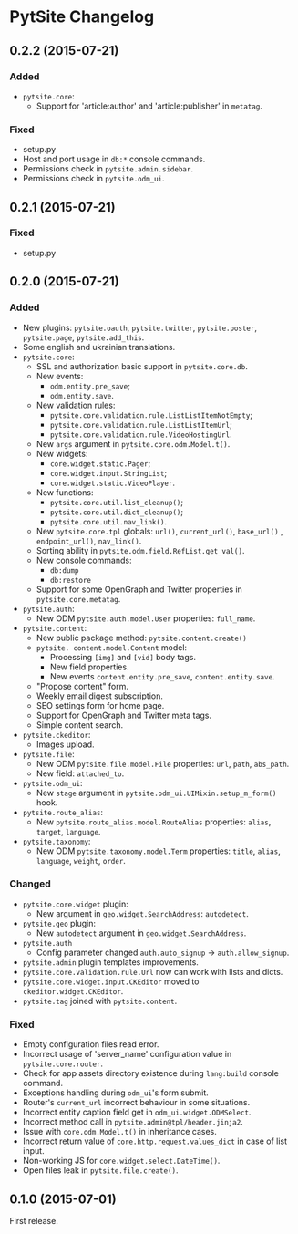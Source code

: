 # PytSite Changelog

## 0.2.2 (2015-07-21)
### Added
- `pytsite.core`:
  - Support for 'article:author' and 'article:publisher' in `metatag`.

### Fixed
- setup.py
- Host and port usage in `db:*` console commands.
- Permissions check in `pytsite.admin.sidebar`.
- Permissions check in `pytsite.odm_ui`.

## 0.2.1 (2015-07-21)
### Fixed
- setup.py

## 0.2.0 (2015-07-21)
### Added
- New plugins: `pytsite.oauth`, `pytsite.twitter`, `pytsite.poster`, `pytsite.page`, `pytsite.add_this`.
- Some english and ukrainian translations.
- `pytsite.core`:
    - SSL and authorization basic support in `pytsite.core.db`.
    - New events:
        - `odm.entity.pre_save`;
        - `odm.entity.save`.
    - New validation rules:
        - `pytsite.core.validation.rule.ListListItemNotEmpty`;
        - `pytsite.core.validation.rule.ListListItemUrl`;
        - `pytsite.core.validation.rule.VideoHostingUrl`.
    - New `args` argument in `pytsite.core.odm.Model.t()`.
    - New widgets: 
        - `core.widget.static.Pager`;
        - `core.widget.input.StringList`;
        - `core.widget.static.VideoPlayer`.
    - New functions:
        - `pytsite.core.util.list_cleanup()`;
        - `pytsite.core.util.dict_cleanup()`;
        - `pytsite.core.util.nav_link()`.
    - New `pytsite.core.tpl` globals: `url()`, `current_url()`, `base_url()` , `endpoint_url()`, `nav_link()`.
    - Sorting ability in `pytsite.odm.field.RefList.get_val()`.
    - New console commands:
        - `db:dump`
        - `db:restore`
    - Support for some OpenGraph and Twitter properties in `pytsite.core.metatag`.
- `pytsite.auth`:
    - New ODM `pytsite.auth.model.User` properties: `full_name`.
- `pytsite.content`:
    - New public package method: `pytsite.content.create()`
    - `pytsite. content.model.Content` model:
        - Processing `[img]` and `[vid]` body tags.
        - New field properties.
        - New events `content.entity.pre_save`, `content.entity.save`.
    - "Propose content" form.
    - Weekly email digest subscription.
    - SEO settings form for home page.
    - Support for OpenGraph and Twitter meta tags.
    - Simple content search.
- `pytsite.ckeditor`:
    - Images upload.
- `pytsite.file`:
    - New ODM `pytsite.file.model.File` properties: `url`, `path`, `abs_path`.
    - New field: `attached_to`.
- `pytsite.odm_ui`:
    - New `stage` argument in `pytsite.odm_ui.UIMixin.setup_m_form()` hook.
- `pytsite.route_alias`:
    - New `pytsite.route_alias.model.RouteAlias` properties: `alias`, `target`, `language`.
- `pytsite.taxonomy`:
    - New ODM `pytsite.taxonomy.model.Term` properties: `title`, `alias`, `language`, `weight`, `order`.

### Changed
- `pytsite.core.widget` plugin:
    - New argument in `geo.widget.SearchAddress`: `autodetect`. 
- `pytsite.geo` plugin:
    - New `autodetect` argument in `geo.widget.SearchAddress`.
- `pytsite.auth`
    - Config parameter changed `auth.auto_signup` -> `auth.allow_signup`.
- `pytsite.admin` plugin templates improvements.
- `pytsite.core.validation.rule.Url` now can work with lists and dicts.
- `pytsite.core.widget.input.CKEditor` moved to `ckeditor.widget.CKEditor`.
- `pytsite.tag` joined with `pytsite.content`.

### Fixed
- Empty configuration files read error.
- Incorrect usage of 'server_name' configuration value in `pytsite.core.router`.
- Check for app assets directory existence during `lang:build` console command.
- Exceptions handling during `odm_ui`'s form submit.
- Router's `current_url` incorrect behaviour in some situations.
- Incorrect entity caption field get in `odm_ui.widget.ODMSelect`.
- Incorrect method call in `pytsite.admin@tpl/header.jinja2`.
- Issue with `core.odm.Model.t()` in inheritance cases.
- Incorrect return value of `core.http.request.values_dict` in case of list input.
- Non-working JS for `core.widget.select.DateTime()`.
- Open files leak in `pytsite.file.create()`.

## 0.1.0 (2015-07-01)
First release.
